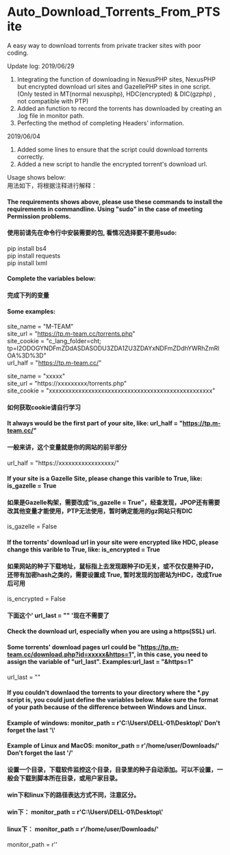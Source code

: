 # Auto_Download_Torrents_From_PTSite
A easy way to download torrents from private tracker sites with poor coding.

Update log:
2019/06/29
1. Integrating the function of downloading in NexusPHP sites, NexusPHP but encrypted download url sites and GazellePHP sites in one script. (Only tested in MT(normal nexusphp), HDC(encrypted) & DIC(gzphp) , not compatible with PTP)
2. Added an function to record the torrents has downloaded by creating an .log file in monitor path.
3. Perfecting the method of completing Headers' information.

2019/06/04
1. Added some lines to ensure that the script could download torrents correctly.
2. Added a new script to handle the encrypted torrent's download url.
  
  
  
  
  
Usage shows below:  
用法如下，将根据注释进行解释：  
  
  
#### The requirements shows above, please use these commands to install the requirements in commandline. Using "sudo" in the case of meeting Permission problems.
#### 使用前请先在命令行中安装需要的包, 看情况选择要不要用sudo:
pip install bs4  
pip install requests  
pip install lxml  
  
  
#### Complete the variables below:
#### 完成下列的变量
#### Some examples: 
site_name = "M-TEAM"  
site_url = "https://tp.m-team.cc/torrents.php"  
site_cookie = "c_lang_folder=cht; tp=I2ODOGYNDFmZDdASDASODU3ZDA1ZU3ZDAYxNDFmZDdhYWRhZmRlOA%3D%3D"  
url_half = "https://tp.m-team.cc/"  
  
site_name = "xxxxx"  
site_url = "https://xxxxxxxxx/torrents.php"  
site_cookie = "xxxxxxxxxxxxxxxxxxxxxxxxxxxxxxxxxxxxxxxxxxxxxxxxxx"  
#### 如何获取cookie请自行学习
  
  

#### It always would be the first part of your site, like: url_half = "https://tp.m-team.cc/"
#### 一般来讲，这个变量就是你的网站的前半部分
url_half = "https://xxxxxxxxxxxxxxxxx/"


#### If your site is a Gazelle Site, please change this varible to True, like: is_gazelle = True
#### 如果是Gazelle构架，需要改成“is_gazelle = True”，经查发现，JPOP还有需要改其他变量才能使用，PTP无法使用，暂时确定能用的gz网站只有DIC
is_gazelle = False  
  
#### If the torrents' download url in your site were encrypted like HDC, please change this varible to True, like: is_encrypted = True
#### 如果网站的种子下载地址，鼠标指上去发现跟种子ID无关，或不仅仅是种子ID，还带有加密hash之类的，需要设置成 True, 暂时发现的加密站为HDC，改成True后可用
is_encrypted = False  
  
#### 下面这个' url_last = ""  '现在不需要了
#### Check the download url, especially when you are using a https(SSL) url.
#### Some torrents' download pages url could be "https://tp.m-team.cc/download.php?id=xxxxx&https=1", in this case, you need to assign the variable of "url_last". Examples:url_last = "&https=1"
url_last = ""  
  
  
#### If you couldn't downlaod the torrents to your directory where the *.py script is, you could just define the variables below. Make sure the format of your path because of the difference between Windows and Linux.
#### Example of windows:              monitor_path = r'C:\\Users\\DELL-01\\Desktop\\'       Don't forget the last '\\'
#### Example of Linux and MacOS:      monitor_path = r'/home/user/Downloads/'               Don't forget the last '/'
#### 设置一个目录，下载软件监控这个目录，目录里的种子自动添加。可以不设置，一般会下载到脚本所在目录，或用户家目录。
#### win下和linux下的路径表达方式不同，注意区分。
#### win下：   monitor_path = r'C:\\Users\\DELL-01\\Desktop\\'
#### linux下： monitor_path = r'/home/user/Downloads/'
monitor_path = r''  
